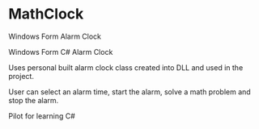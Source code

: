# MathClock
Windows Form Alarm Clock



Windows Form C# Alarm Clock

Uses personal built alarm clock class created into DLL and used in the project.

User can select an alarm time, start the alarm, solve a math problem and stop the alarm.

Pilot for learning C#
